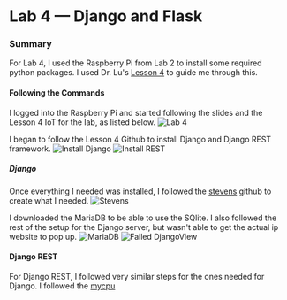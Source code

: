 # Lab 4 — Django and Flask

### Summary
For Lab 4, I used the Raspberry Pi from Lab 2 to install some required python packages.
I used Dr. Lu's [Lesson 4](https://github.com/kevinwlu/iot/tree/master/lesson4) to guide me through this.

#### Following the Commands
I logged into the Raspberry Pi and started following the slides and the Lesson 4 IoT for the lab, as listed below.
![Lab 4](https://github.com/StevenAponte815/CPE322/assets/85426937/c6936714-ffa4-423e-bab8-b905f848fe8d)

I began to follow the Lesson 4 Github to install Django and Django REST framework.
![Install Django](https://github.com/StevenAponte815/CPE322/assets/85426937/c9f5eaaf-3f13-4437-b0e4-2cd19e7943e9)
![Install REST](https://github.com/StevenAponte815/CPE322/assets/85426937/5f5987a1-a883-42ea-bea8-ea50e834653b)

##### Django
Once everything I needed was installed, I followed the [stevens](https://github.com/kevinwlu/iot/tree/master/lesson4/stevens) github to create what I needed.
![Stevens](https://github.com/StevenAponte815/CPE322/assets/85426937/44a9235e-0b9d-4703-b302-a98c70a571a0)

I downloaded the MariaDB to be able to use the SQlite. I also followed the rest of the setup for the Django server, but wasn't able to get the actual ip website to pop up.
![MariaDB](https://github.com/StevenAponte815/CPE322/assets/85426937/22004079-3d98-4d5e-a2e7-261b2588f62f)
![Failed DjangoView](https://github.com/StevenAponte815/CPE322/assets/85426937/56c8ea9e-4726-45c7-b04d-ddbae25da7aa)

#### Django REST
For Django REST, I followed very similar steps for the ones needed for Django. I followed the [mycpu](https://github.com/kevinwlu/iot/tree/master/lesson4/stevenshttps://github.com/kevinwlu/iot/tree/master/lesson4/mycpu)
